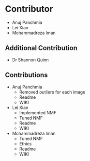 # Contributor
* Anuj Panchmia
* Lei Xian
* Mohammadreza Iman

 ## Additional Contribution
 
 * Dr Shannon Quinn 
 
## Contributions

* Anuj Panchmia
  * Removed outliers for each image
  * Readme
  * WIKI
* Lei Xian 
  * Implemented NMF
  * Tuned NMF
  * Readme
  * WIKI
* Mohammadreza Iman
   * Tuned NMF
   * Ethics 
   * Readme
   * WIKI
